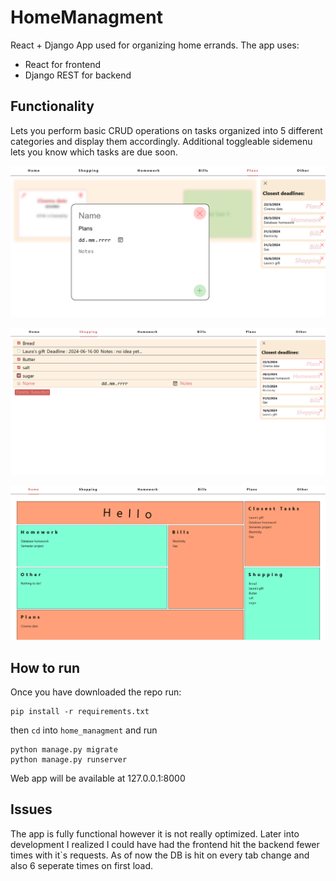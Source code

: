 # HomeManagment
React + Django App used for organizing home errands. The app uses:
- React for frontend
- Django REST for backend

## Functionality
Lets you perform basic CRUD operations on tasks organized into 5 different categories and display them accordingly. Additional toggleable sidemenu lets you know which tasks are due soon.

![alt text](readme_static/adding_task.png)

![alt text](readme_static/shopping.png)

![alt text](readme_static/home_page.png)

## How to run

Once you have downloaded the repo run:
```
pip install -r requirements.txt
```
then `cd` into `home_managment` and run
```
python manage.py migrate
python manage.py runserver
```
Web app will be available at 127.0.0.1:8000


## Issues 
The app is fully functional however it is not really optimized. Later into development I realized I could have had the frontend hit the backend fewer times with it`s requests. As of now the DB is hit on every tab change and also 6 seperate times on first load.

